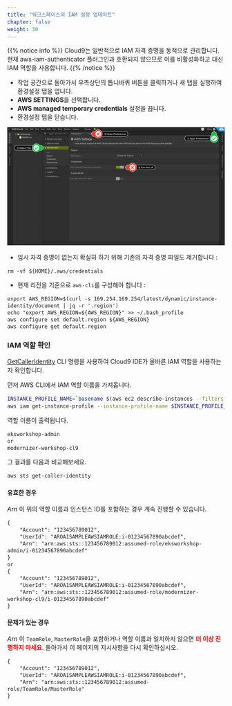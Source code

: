 ```yaml
---
title: "워크스페이스의 IAM 설정 업데이트"
chapter: false
weight: 30
---
```


{{% notice info %}}
Cloud9는 일반적으로 IAM 자격 증명을 동적으로 관리합니다.
현재 aws-iam-authenticator 플러그인과 호환되지 않으므로 이를 비활성화하고 대신 IAM 역할을 사용합니다.
{{% /notice %}}

- 작업 공간으로 돌아가서 우측상단의 톱니바퀴 버튼을 클릭하거나 새 탭을 실행하여 환경설정 탭을 엽니다.
- **AWS SETTINGS**을 선택합니다.
- **AWS managed temporary credentials** 설정을 끕니다.
- 환경설정 탭을 닫습니다.

![c9disableiam](/images/c9disableiam.png)

- 임시 자격 증명이 없는지 확실히 하기 위해 기존의 자격 증명 파일도 제거합니다 :
```
rm -vf ${HOME}/.aws/credentials
```

- 현재 리전을 기준으로 `aws-cli`를 구성해야 합니다 :
```
export AWS_REGION=$(curl -s 169.254.169.254/latest/dynamic/instance-identity/document | jq -r '.region')
echo "export AWS_REGION=${AWS_REGION}" >> ~/.bash_profile
aws configure set default.region ${AWS_REGION}
aws configure get default.region
```

### IAM 역할 확인

[GetCallerIdentity](https://docs.aws.amazon.com/cli/latest/reference/sts/get-caller-identity.html) CLI 명령을 사용하여 Cloud9 IDE가 올바른 IAM 역할을 사용하는지 확인합니다.

먼저 AWS CLI에서 IAM 역할 이름을 가져옵니다.
```bash
INSTANCE_PROFILE_NAME=`basename $(aws ec2 describe-instances --filters Name=tag:Name,Values=aws-cloud9-${C9_PROJECT}-${C9_PID} | jq -r '.Reservations[0].Instances[0].IamInstanceProfile.Arn' | awk -F "/" "{print $2}")`
aws iam get-instance-profile --instance-profile-name $INSTANCE_PROFILE_NAME --query "InstanceProfile.Roles[0].RoleName" --output text
```

역할 이름이 출력됩니다.

```output
eksworkshop-admin
or
modernizer-workshop-cl9
```

그 결과를 다음과 비교해보세요.

```bash
aws sts get-caller-identity
```

#### 유효한 경우

_Arn_ 이 위의 역할 이름과 인스턴스 ID를 포함하는 경우 계속 진행할 수 있습니다.

```output
{
    "Account": "123456789012", 
    "UserId": "AROA1SAMPLEAWSIAMROLE:i-01234567890abcdef", 
    "Arn": "arn:aws:sts::123456789012:assumed-role/eksworkshop-admin/i-01234567890abcdef"
}
or
{
    "Account": "123456789012", 
    "UserId": "AROA1SAMPLEAWSIAMROLE:i-01234567890abcdef", 
    "Arn": "arn:aws:sts::123456789012:assumed-role/modernizer-workshop-cl9/i-01234567890abcdef"
}
```

#### 문제가 있는 경우

_Arn_ 이 `TeamRole`, `MasterRole`을 포함하거나 역할 이름과 일치하지 않으면 <span style="color: red;">**더 이상 진행하지 마세요**</span>. 돌아가서 이 페이지의 지시사항을 다시 확인하십시오.

```output
{
    "Account": "123456789012", 
    "UserId": "AROA1SAMPLEAWSIAMROLE:i-01234567890abcdef", 
    "Arn": "arn:aws:sts::123456789012:assumed-role/TeamRole/MasterRole"
}
```
